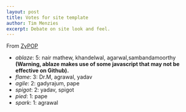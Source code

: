```yaml
---
layout: post
title: Votes for site template
author: Tim Menzies
excerpt: Debate on site look and feel.
---
```



From [ZyPOP](http://zypopwebtemplates.com/tag/left-sidebar/page/2)

+ _ablaze_: 5: nair mathew, khandelwal, agarwal,sambandamoorthy  
   **(Warning, ablaze makes use of some javascript that may not be effective on Github).**
+ _flame_: 3: Dr.M, agrawal, yadav
+ _agile_: 2: gadyrajum, pape 
+ _spigot_: 2: yadav, spigot
+ _pied_: 1: pape
+ _spark_: 1: agrawal

